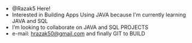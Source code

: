 - @Razak5 Here!
- Interested in Building Apps Using JAVA because I'm currently learning JAVA and SQL
- I’m looking to collaborate on JAVA and SQL PROJECTS
- e-mail: hrazak50@gmail.com
and finally GIT to BUILD

<!---
Razak5/Razak5 is a ✨ special ✨ repository because its `README.md` (this file) appears on your GitHub profile.
You can click the Preview link to take a look at your changes.
--->
